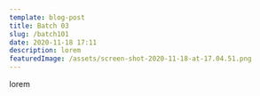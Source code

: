 ```yaml
---
template: blog-post
title: Batch 03
slug: /batch101
date: 2020-11-18 17:11
description: lorem
featuredImage: /assets/screen-shot-2020-11-18-at-17.04.51.png
---
```

lorem